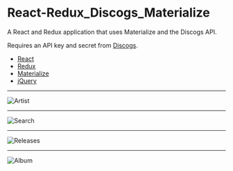 # React-Redux_Discogs_Materialize
A React and Redux application that uses Materialize and the Discogs API.

Requires an API key and secret from [Discogs](https://www.discogs.com/developers/).

* [React](https://facebook.github.io/react/)
* [Redux](https://redux.js.org/)
* [Materialize](https://materializecss.com/)
* [jQuery](https://jquery.com/)
<hr>

![Artist](https://material.discogs.philvr.com/img/artist.png)
<hr>

![Search](https://material.discogs.philvr.com/img/search.png)
<hr>

![Releases](https://material.discogs.philvr.com/img/releases.png)
<hr>

![Album](https://material.discogs.philvr.com/img/release.png)
